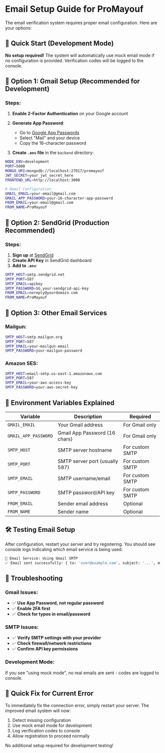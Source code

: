 # Email Setup Guide for ProMayouf

The email verification system requires proper email configuration. Here are your options:

## 🚀 Quick Start (Development Mode)

**No setup required!** The system will automatically use mock email mode if no configuration is provided. Verification codes will be logged to the console.

## 📧 Option 1: Gmail Setup (Recommended for Development)

### Steps:
1. **Enable 2-Factor Authentication** on your Google account
2. **Generate App Password**:
   - Go to [Google App Passwords](https://myaccount.google.com/apppasswords)
   - Select "Mail" and your device
   - Copy the 16-character password

3. **Create `.env` file** in the `backend` directory:
```bash
NODE_ENV=development
PORT=5000
MONGO_URI=mongodb://localhost:27017/promayouf
JWT_SECRET=your_jwt_secret_here
FRONTEND_URL=http://localhost:3000

# Gmail Configuration
GMAIL_EMAIL=your-email@gmail.com
GMAIL_APP_PASSWORD=your-16-character-app-password
FROM_EMAIL=your-email@gmail.com
FROM_NAME=ProMayouf
```

## 📨 Option 2: SendGrid (Production Recommended)

### Steps:
1. **Sign up** at [SendGrid](https://sendgrid.com)
2. **Create API Key** in SendGrid dashboard
3. **Add to `.env`**:
```bash
SMTP_HOST=smtp.sendgrid.net
SMTP_PORT=587
SMTP_EMAIL=apikey
SMTP_PASSWORD=SG.your-sendgrid-api-key
FROM_EMAIL=noreply@yourdomain.com
FROM_NAME=ProMayouf
```

## 📮 Option 3: Other Email Services

### Mailgun:
```bash
SMTP_HOST=smtp.mailgun.org
SMTP_PORT=587
SMTP_EMAIL=your-mailgun-email
SMTP_PASSWORD=your-mailgun-password
```

### Amazon SES:
```bash
SMTP_HOST=email-smtp.us-east-1.amazonaws.com
SMTP_PORT=587
SMTP_EMAIL=your-aws-access-key
SMTP_PASSWORD=your-aws-secret-key
```

## 🔧 Environment Variables Explained

| Variable | Description | Required |
|----------|-------------|----------|
| `GMAIL_EMAIL` | Your Gmail address | For Gmail only |
| `GMAIL_APP_PASSWORD` | Gmail App Password (16 chars) | For Gmail only |
| `SMTP_HOST` | SMTP server hostname | For custom SMTP |
| `SMTP_PORT` | SMTP server port (usually 587) | For custom SMTP |
| `SMTP_EMAIL` | SMTP username/email | For custom SMTP |
| `SMTP_PASSWORD` | SMTP password/API key | For custom SMTP |
| `FROM_EMAIL` | Sender email address | Optional |
| `FROM_NAME` | Sender name | Optional |

## 🛠️ Testing Email Setup

After configuration, restart your server and try registering. You should see console logs indicating which email service is being used:

```bash
📧 Email Service: Using Gmail SMTP
✅ Email sent successfully: { to: 'user@example.com', subject: '...', messageId: '...' }
```

## 🐛 Troubleshooting

### Gmail Issues:
- ✅ **Use App Password, not regular password**
- ✅ **Enable 2FA first**
- ✅ **Check for typos in email/password**

### SMTP Issues:
- ✅ **Verify SMTP settings with your provider**
- ✅ **Check firewall/network restrictions**
- ✅ **Confirm API key permissions**

### Development Mode:
If you see "using mock mode", no real emails are sent - codes are logged to console.

## 🚀 Quick Fix for Current Error

To immediately fix the connection error, simply restart your server. The improved email system will now:
1. Detect missing configuration
2. Use mock email mode for development
3. Log verification codes to console
4. Allow registration to proceed normally

No additional setup required for development testing! 